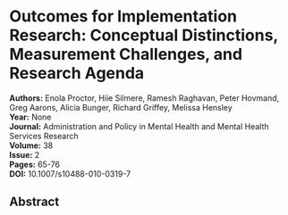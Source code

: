 # Outcomes for Implementation Research: Conceptual Distinctions, Measurement Challenges, and Research Agenda

**Authors:** Enola Proctor, Hiie Silmere, Ramesh Raghavan, Peter Hovmand, Greg Aarons, Alicia Bunger, Richard Griffey, Melissa Hensley  
**Year:** None  
**Journal:** Administration and Policy in Mental Health and Mental Health Services Research  
**Volume:** 38  
**Issue:** 2  
**Pages:** 65-76  
**DOI:** 10.1007/s10488-010-0319-7  

## Abstract


